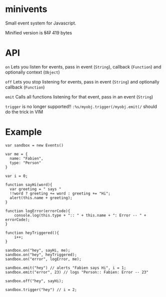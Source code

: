 minivents
=========

Small event system for Javascript.

Minified version is ~~517~~ 419 bytes

API
===

`on`
    Lets you listen for events, 
    pass in event (`String`), callback (`Function`) and optionally context (`Object`)
    
`off`
    Lets you stop listening for events, 
    pass in event (`String`) and optionally callback (`Function`)
    
`emit`
    Calls all functions listening for that event, 
    pass in an event (`String`)
    
`trigger` is no longer supported!!
`:%s/myobj.trigger(/myobj.emit(/` should do the trick in VIM
    
Example
=======

    var sandbox = new Events()

    var me = {
      name: "Fabien",
      type: "Person"
    }
    
    var i = 0;
    
    function sayHi(word){
      var greeting = " says "
      !!word ? greeting += word : greeting += "Hi";
      alert(this.name + greeting);
    }
    
    function logError(errorCode){
        console.log(this.type + ":: " + this.name + ": Error -- " + errorCode);
    }
    
    function heyTriggered(){
        i++; 
    }
  
    sandbox.on("hey", sayHi, me);
    sandbox.on("hey", heyTriggered);
    sandbox.on("error", logError, me);

    sandbox.emit("hey") // alerts "Fabien says Hi", i = 1;
    sandbox.emit("error", 23) // logs "Person:: Fabien: Error -- 23"
    
    sandbox.off("hey", sayHi);
    
    sandbox.trigger("hey") // i = 2;

    

